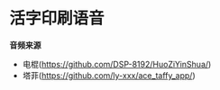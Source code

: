 # 活字印刷语音

**音频来源**
- 电棍(https://github.com/DSP-8192/HuoZiYinShua/)
- 塔菲(https://github.com/ly-xxx/ace_taffy_app/)
